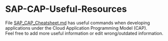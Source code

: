 # SAP-CAP-Useful-Resources

File [SAP_CAP_Cheatsheet.md](https://github.com/Afonso-2403/SAP-CAP-Useful-Resources/blob/master/SAP_CAP_Cheatsheet.md) has useful commands when developing applications under the Cloud Application Programming Model (CAP).  
Feel free to add more useful information or edit wrong/outdated information.
